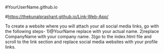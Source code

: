 #YourUserName.github.io

#https://thekunalprashant.github.io/Link-Web-App/

To create a website where you will attach your all social media links, go with the following steps-
1)@YourName replace with your actual name.
2)replace CompanyName with your company name.
3)go to the index.html file and scroll to the link section and replace social media websites with your profile links.

